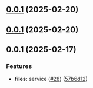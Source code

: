 

## [0.0.1](https://github.com/atls/services/compare/@gateway/public-gateway-entrypoint@0.0.1...@gateway/public-gateway-entrypoint@0.0.1) (2025-02-20)






## [0.0.1](https://github.com/atls/services/compare/@gateway/public-gateway-entrypoint@0.0.1...@gateway/public-gateway-entrypoint@0.0.1) (2025-02-20)






## 0.0.1 (2025-02-17)


### Features


* **files:** service ([#28](https://github.com/atls/services/issues/28)) ([57b6d12](https://github.com/atls/services/commit/57b6d12893d5c10065506e347b1b13715b2f8c36))


